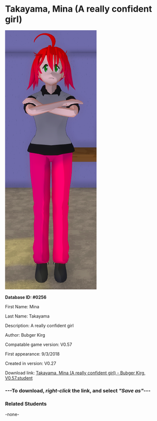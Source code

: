 # Takayama, Mina (A really confident girl)

<img src="../../Files/Images/Takayama, Mina (A really confident girl).png" title="Takayama, Mina (A really confident girl) - Bubger Kirg, V0.57">

**Database ID: #0256**

First Name: Mina

Last Name: Takayama

Description: A really confident girl

Author: Bubger Kirg

Compatable game version: V0.57

First appearance: 9/3/2018

Created in version: V0.27

Download link: <a href="https://raw.githubusercontent.com/Arbiter1223/Daigaku-Gurashi-Custom-Students/master/Files/Student%20Files/Takayama%2C%20Mina%20(A%20really%20confident%20girl)%20-%20Bubger%20Kirg%2C%20V0.57.student">Takayama, Mina (A really confident girl) - Bubger Kirg, V0.57.student</a>

### ---**To download, _right-click_ the link, and select _"Save as"_**---

### Related Students

-none-
